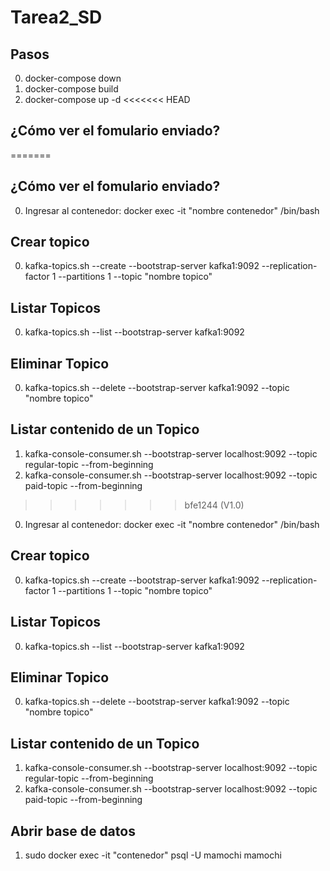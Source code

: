 # Tarea2_SD

## Pasos
0. docker-compose down
1. docker-compose build
2. docker-compose up -d
<<<<<<< HEAD

## ¿Cómo ver el fomulario enviado?
=======

## ¿Cómo ver el fomulario enviado?

0. Ingresar al contenedor: docker exec -it "nombre contenedor" /bin/bash


## Crear topico
0. kafka-topics.sh --create --bootstrap-server kafka1:9092 --replication-factor 1 --partitions 1 --topic "nombre topico"

## Listar Topicos
0. kafka-topics.sh --list --bootstrap-server kafka1:9092

## Eliminar Topico
0. kafka-topics.sh --delete --bootstrap-server kafka1:9092 --topic "nombre topico"

## Listar contenido de un Topico
1. kafka-console-consumer.sh --bootstrap-server localhost:9092 --topic regular-topic --from-beginning
2. kafka-console-consumer.sh --bootstrap-server localhost:9092 --topic paid-topic --from-beginning

>>>>>>> bfe1244 (V1.0)

0. Ingresar al contenedor: docker exec -it "nombre contenedor" /bin/bash


## Crear topico
0. kafka-topics.sh --create --bootstrap-server kafka1:9092 --replication-factor 1 --partitions 1 --topic "nombre topico"

## Listar Topicos
0. kafka-topics.sh --list --bootstrap-server kafka1:9092

## Eliminar Topico
0. kafka-topics.sh --delete --bootstrap-server kafka1:9092 --topic "nombre topico"

## Listar contenido de un Topico
1. kafka-console-consumer.sh --bootstrap-server localhost:9092 --topic regular-topic --from-beginning
2. kafka-console-consumer.sh --bootstrap-server localhost:9092 --topic paid-topic --from-beginning


## Abrir base de datos
1. sudo docker exec -it "contenedor" psql -U mamochi mamochi
